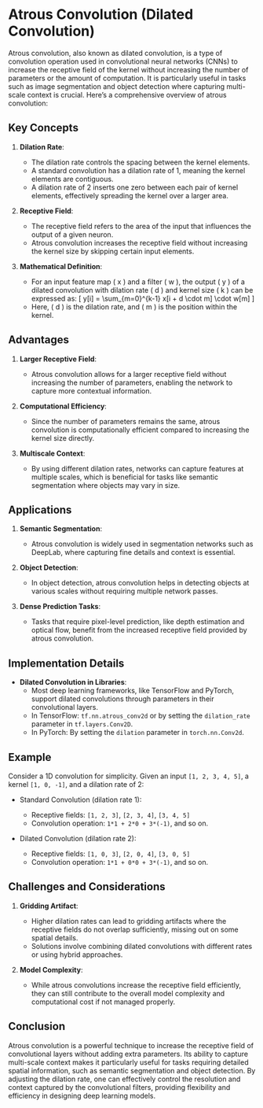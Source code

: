 # Atrous Convolution (Dilated Convolution)

Atrous convolution, also known as dilated convolution, is a type of convolution operation used in convolutional neural networks (CNNs) to increase the receptive field of the kernel without increasing the number of parameters or the amount of computation. It is particularly useful in tasks such as image segmentation and object detection where capturing multi-scale context is crucial. Here’s a comprehensive overview of atrous convolution:

## Key Concepts

1. **Dilation Rate**:
   - The dilation rate controls the spacing between the kernel elements.
   - A standard convolution has a dilation rate of 1, meaning the kernel elements are contiguous.
   - A dilation rate of 2 inserts one zero between each pair of kernel elements, effectively spreading the kernel over a larger area.

2. **Receptive Field**:
   - The receptive field refers to the area of the input that influences the output of a given neuron.
   - Atrous convolution increases the receptive field without increasing the kernel size by skipping certain input elements.

3. **Mathematical Definition**:
   - For an input feature map \( x \) and a filter \( w \), the output \( y \) of a dilated convolution with dilation rate \( d \) and kernel size \( k \) can be expressed as:
     \[
     y[i] = \sum_{m=0}^{k-1} x[i + d \cdot m] \cdot w[m]
     \]
   - Here, \( d \) is the dilation rate, and \( m \) is the position within the kernel.

## Advantages

1. **Larger Receptive Field**:
   - Atrous convolution allows for a larger receptive field without increasing the number of parameters, enabling the network to capture more contextual information.

2. **Computational Efficiency**:
   - Since the number of parameters remains the same, atrous convolution is computationally efficient compared to increasing the kernel size directly.

3. **Multiscale Context**:
   - By using different dilation rates, networks can capture features at multiple scales, which is beneficial for tasks like semantic segmentation where objects may vary in size.

## Applications

1. **Semantic Segmentation**:
   - Atrous convolution is widely used in segmentation networks such as DeepLab, where capturing fine details and context is essential.

2. **Object Detection**:
   - In object detection, atrous convolution helps in detecting objects at various scales without requiring multiple network passes.

3. **Dense Prediction Tasks**:
   - Tasks that require pixel-level prediction, like depth estimation and optical flow, benefit from the increased receptive field provided by atrous convolution.

## Implementation Details

- **Dilated Convolution in Libraries**:
  - Most deep learning frameworks, like TensorFlow and PyTorch, support dilated convolutions through parameters in their convolutional layers.
  - In TensorFlow: `tf.nn.atrous_conv2d` or by setting the `dilation_rate` parameter in `tf.layers.Conv2D`.
  - In PyTorch: By setting the `dilation` parameter in `torch.nn.Conv2d`.

## Example

Consider a 1D convolution for simplicity. Given an input `[1, 2, 3, 4, 5]`, a kernel `[1, 0, -1]`, and a dilation rate of 2:

- Standard Convolution (dilation rate 1):
  - Receptive fields: `[1, 2, 3]`, `[2, 3, 4]`, `[3, 4, 5]`
  - Convolution operation: `1*1 + 2*0 + 3*(-1)`, and so on.

- Dilated Convolution (dilation rate 2):
  - Receptive fields: `[1, 0, 3]`, `[2, 0, 4]`, `[3, 0, 5]`
  - Convolution operation: `1*1 + 0*0 + 3*(-1)`, and so on.

## Challenges and Considerations

1. **Gridding Artifact**:
   - Higher dilation rates can lead to gridding artifacts where the receptive fields do not overlap sufficiently, missing out on some spatial details.
   - Solutions involve combining dilated convolutions with different rates or using hybrid approaches.

2. **Model Complexity**:
   - While atrous convolutions increase the receptive field efficiently, they can still contribute to the overall model complexity and computational cost if not managed properly.

## Conclusion

Atrous convolution is a powerful technique to increase the receptive field of convolutional layers without adding extra parameters. Its ability to capture multi-scale context makes it particularly useful for tasks requiring detailed spatial information, such as semantic segmentation and object detection. By adjusting the dilation rate, one can effectively control the resolution and context captured by the convolutional filters, providing flexibility and efficiency in designing deep learning models.
